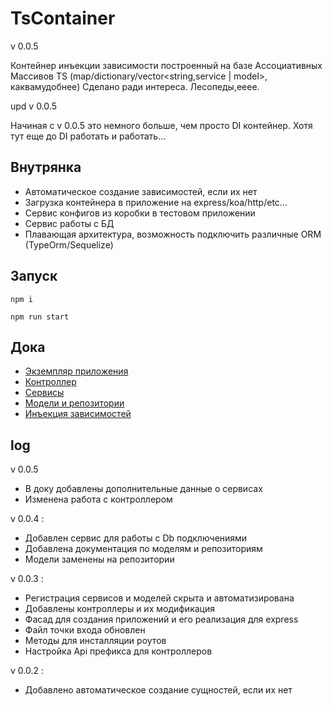 # TsContainer

v 0.0.5

Контейнер инъекции зависимости построенный на базе Ассоциативных Массивов TS (map/dictionary/vector<string,service | model>, каквамудобнее)
Сделано ради интереса. Лесопеды,ееее.

upd v 0.0.5

Начиная с v 0.0.5 это немного больше, чем просто DI контейнер. Хотя тут еще до DI работать и работать...

## Внутрянка

- Автоматическое создание зависимостей, если их нет
- Загрузка контейнера в приложение на express/koa/http/etc...
- Сервис конфигов из коробки в тестовом приложении
- Сервис работы с БД 
- Плавающая архитектура, возможность подключить различные ORM (TypeOrm/Sequelize)

## Запуск

`npm i`

`npm run start`

## Дока

- [Экземпляр приложения](docs/app.md)
- [Контроллер](docs/controller.md)
- [Сервисы](docs/service.md)
- [Модели и репозитории](docs/model.md)
- [Инъекция зависимостей](docs/injection.md)

## log

v 0.0.5 

- В доку добавлены дополнительные данные о сервисах
- Изменена работа с контроллером

v 0.0.4 :

- Добавлен сервис для работы с Db подключениями
- Добавлена документация по моделям и репозиториям
- Модели заменены на репозитории

v 0.0.3 : 

- Регистрация сервисов и моделей скрыта и автоматизирована
- Добавлены контроллеры и их модификация
- Фасад для создания приложений и его реализация для express
- Файл точки входа обновлен
- Методы для инсталляции роутов
- Настройка Api префикса для контроллеров

v 0.0.2 :

- Добавлено автоматическое создание сущностей, если их нет